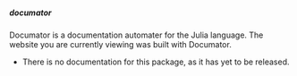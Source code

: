 ##### documator
Documator is a documentation automater for the Julia language. The website you are currently viewing was built with Documator.
- There is no documentation for this package, as it has yet to be released.
